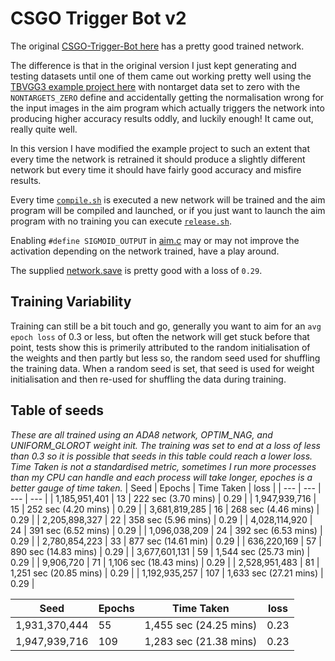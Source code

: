 # CSGO Trigger Bot v2

The original [CSGO-Trigger-Bot here](https://github.com/jcwml/CSGO-Trigger-Bot) has a pretty good trained network.

The difference is that in the original version I just kept generating and testing datasets until one of them came out working pretty well using the [TBVGG3 example project here](https://github.com/TFCNN/TFCNNv3) with nontarget data set to zero with the `NONTARGETS_ZERO` define and accidentally getting the normalisation wrong for the input images in the aim program which actually triggers the network into producing higher accuracy results oddly, and luckily enough! It came out, really quite well.

In this version I have modified the example project to such an extent that every time the network is retrained it should produce a slightly different network but every time it should have fairly good accuracy and misfire results.

Every time [`compile.sh`](compile.sh) is executed a new network will be trained and the aim program will be compiled and launched, or if you just want to launch the aim program with no training you can execute [`release.sh`](release.sh).

Enabling `#define SIGMOID_OUTPUT` in [aim.c](aim.c) may or may not improve the activation depending on the network trained, have a play around.

The supplied [network.save](network.save) is pretty good with a loss of `0.29`.

## Training Variability
Training can still be a bit touch and go, generally you want to aim for an `avg epoch loss` of 0.3 or less, but often the network will get stuck before that point, tests show this is primerily attributed to the random initialisation of the weights and then partly but less so, the random seed used for shuffling the training data. When a random seed is set, that seed is used for weight initialisation and then re-used for shuffling the data during training.

## Table of seeds
_These are all trained using an ADA8 network, OPTIM_NAG, and UNIFORM_GLOROT weight init. The training was set to end at a loss of less than 0.3 so it is possible that seeds in this table could reach a lower loss. Time Taken is not a standardised metric, sometimes I run more processes than my CPU can handle and each process will take longer, epoches is a better gauge of time taken._
| Seed  | Epochs | Time Taken | loss |
| --- | --- | --- | --- |
| 1,185,951,401 | 13 | 222 sec (3.70 mins) | 0.29 |
| 1,947,939,716 | 15 | 252 sec (4.20 mins) | 0.29 |
| 3,681,819,285 | 16 | 268 sec (4.46 mins) | 0.29 |
| 2,205,898,327 | 22 | 358 sec (5.96 mins) | 0.29 |
| 4,028,114,920 | 24 | 391 sec (6.52 mins) | 0.29 |
| 1,096,038,209 | 24 | 392 sec (6.53 mins) | 0.29 |
| 2,780,854,223 | 33 | 877 sec (14.61 min)  | 0.29 |
| 636,220,169 | 57 | 890 sec (14.83 mins) | 0.29 |
| 3,677,601,131 | 59 | 1,544 sec (25.73 min) | 0.29 |
| 9,906,720 | 71 | 1,106 sec (18.43 mins) | 0.29 |
| 2,528,951,483 | 81 | 1,251 sec (20.85 mins) | 0.29 |
| 1,192,935,257 | 107 | 1,633 sec (27.21 mins) | 0.29 |

| Seed  | Epochs | Time Taken | loss |
| --- | --- | --- | --- |
| 1,931,370,444 | 55 | 1,455 sec (24.25 mins) | 0.23 |
| 1,947,939,716 | 109 | 1,283 sec (21.38 mins) | 0.23 |

